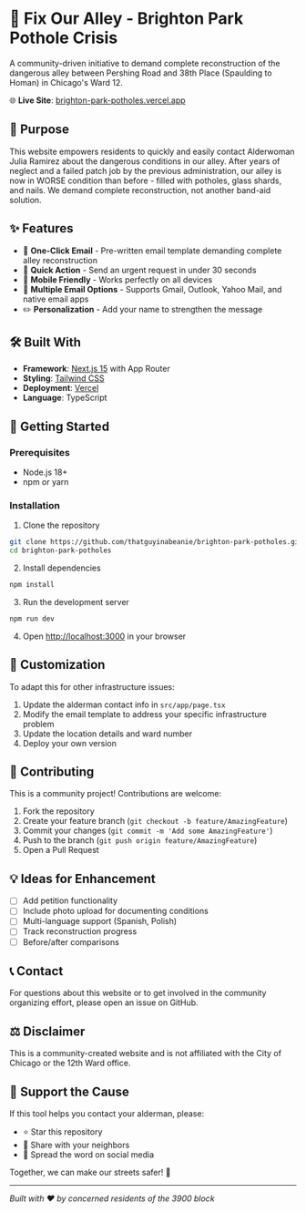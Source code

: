 # 🚧 Fix Our Alley - Brighton Park Pothole Crisis

A community-driven initiative to demand complete reconstruction of the dangerous alley between Pershing Road and 38th Place (Spaulding to Homan) in Chicago's Ward 12.

🌐 **Live Site**: [brighton-park-potholes.vercel.app](https://brighton-park-potholes.vercel.app)

## 🎯 Purpose

This website empowers residents to quickly and easily contact Alderwoman Julia Ramirez about the dangerous conditions in our alley. After years of neglect and a failed patch job by the previous administration, our alley is now in WORSE condition than before - filled with potholes, glass shards, and nails. We demand complete reconstruction, not another band-aid solution.

## ✨ Features

- 📧 **One-Click Email** - Pre-written email template demanding complete alley reconstruction
- 🏃 **Quick Action** - Send an urgent request in under 30 seconds
- 📱 **Mobile Friendly** - Works perfectly on all devices
- 🔗 **Multiple Email Options** - Supports Gmail, Outlook, Yahoo Mail, and native email apps
- ✏️ **Personalization** - Add your name to strengthen the message

## 🛠️ Built With

- **Framework**: [Next.js 15](https://nextjs.org/) with App Router
- **Styling**: [Tailwind CSS](https://tailwindcss.com/)
- **Deployment**: [Vercel](https://vercel.com/)
- **Language**: TypeScript

## 🚀 Getting Started

### Prerequisites

- Node.js 18+ 
- npm or yarn

### Installation

1. Clone the repository
```bash
git clone https://github.com/thatguyinabeanie/brighton-park-potholes.git
cd brighton-park-potholes
```

2. Install dependencies
```bash
npm install
```

3. Run the development server
```bash
npm run dev
```

4. Open [http://localhost:3000](http://localhost:3000) in your browser

## 📝 Customization

To adapt this for other infrastructure issues:

1. Update the alderman contact info in `src/app/page.tsx`
2. Modify the email template to address your specific infrastructure problem
3. Update the location details and ward number
4. Deploy your own version

## 🤝 Contributing

This is a community project! Contributions are welcome:

1. Fork the repository
2. Create your feature branch (`git checkout -b feature/AmazingFeature`)
3. Commit your changes (`git commit -m 'Add some AmazingFeature'`)
4. Push to the branch (`git push origin feature/AmazingFeature`)
5. Open a Pull Request

## 💡 Ideas for Enhancement

- [ ] Add petition functionality
- [ ] Include photo upload for documenting conditions
- [ ] Multi-language support (Spanish, Polish)
- [ ] Track reconstruction progress
- [ ] Before/after comparisons

## 📞 Contact

For questions about this website or to get involved in the community organizing effort, please open an issue on GitHub.

## ⚖️ Disclaimer

This is a community-created website and is not affiliated with the City of Chicago or the 12th Ward office. 

## 🌟 Support the Cause

If this tool helps you contact your alderman, please:
- ⭐ Star this repository
- 🔄 Share with your neighbors
- 📢 Spread the word on social media

Together, we can make our streets safer! 💪

---

*Built with ❤️ by concerned residents of the 3900 block*
